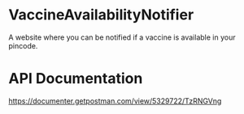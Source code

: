 # VaccineAvailabilityNotifier

A website where you can be notified if a vaccine is available in your pincode. 

# API Documentation 
https://documenter.getpostman.com/view/5329722/TzRNGVng

